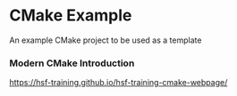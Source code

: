 # CMake Example
An example CMake project to be used as a template

### Modern CMake Introduction

https://hsf-training.github.io/hsf-training-cmake-webpage/
